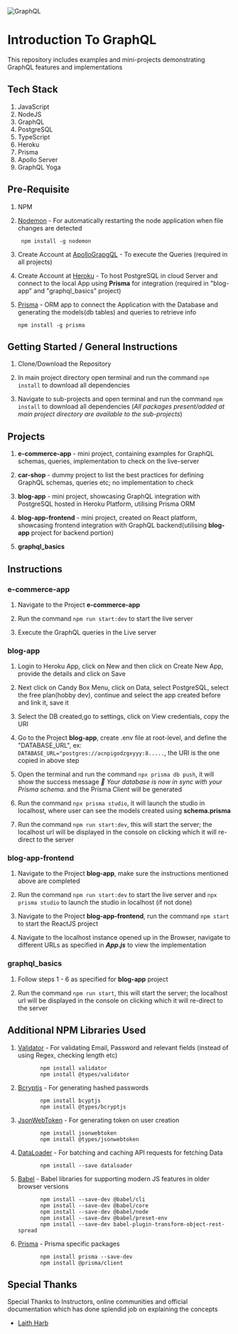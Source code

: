 <img src="https://cdn.codersociety.com/uploads/graphql-reasons.png" alt="GraphQL"/>

# Introduction To GraphQL

This repository includes examples and mini-projects demonstrating GraphQL features and implementations

## Tech Stack

1. JavaScript
2. NodeJS
3. GraphQL
4. PostgreSQL
5. TypeScript
6. Heroku
7. Prisma
8. Apollo Server
9. GraphQL Yoga

## Pre-Requisite

1.  NPM

2.  [Nodemon](https://www.npmjs.com/package/nodemon) - For automatically restarting the node application when file changes are detected

         npm install -g nodemon

3.  Create Account at [ApolloGrapgQL](https://studio.apollographql.com/login?from=%2F) - To execute the Queries (required in all projects)

4.  Create Account at [Heroku](https://dashboard.heroku.com/) - To host PostgreSQL in cloud Server and connect to the local App using **Prisma** for integration (required in "blog-app" and "graphql_basics" project)

5.  [Prisma](https://www.npmjs.com/package/prisma) - ORM app to connect the Application with the Database and generating the models(db tables) and queries to retrieve info

        npm install -g prisma

## Getting Started / General Instructions

1. Clone/Download the Repository

2. In main project directory open terminal and run the command `npm install` to download all dependencies

3. Navigate to sub-projects and open terminal and run the command `npm install` to download all dependencies (_All packages present/added at main project directory are available to the sub-projects_)

## Projects

1. **e-commerce-app** - mini project, containing examples for GraphQL schemas, queries, implementation to check on the live-server

2. **car-shop** - dummy project to list the best practices for defining GraphQL schemas, queries etc; no implementation to check

3. **blog-app** - mini project, showcasing GraphQL integration with PostgreSQL hosted in Heroku Platform, utilising Prisma ORM

4. **blog-app-frontend** - mini project, created on React platform, showcasing frontend integration with GraphQL backend(utilising **blog-app** project for backend portion)

5. **graphql_basics**

## Instructions

### e-commerce-app

1. Navigate to the Project **e-commerce-app**

2. Run the command `npm run start:dev` to start the live server

3. Execute the GraphQL queries in the Live server

### blog-app

1. Login to Heroku App, click on New and then click
   on Create New App, provide the details and click on Save

2. Next click on Candy Box Menu, click on Data, select PostgreSQL, select the free plan(hobby dev), continue and select the app created before and link it, save it

3. Select the DB created,go to settings, click on View credentials, copy the URI

4. Go to the Project **blog-app**, create .env file at root-level, and define the "DATABASE_URL", ex: `DATABASE_URL="postgres://acnpigodzgxyyy:8.....`, the URI is the one copied in above step

5. Open the terminal and run the command `npx prisma db push`, it will show the success message _🚀 Your database is now in sync with your Prisma schema._ and the Prisma Client will be generated

6. Run the command `npx prisma studio`, it will launch the studio in localhost, where user can see the models created using **schema.prisma**

7. Run the command `npm run start:dev`, this will start the server; the localhost url will be displayed in the console on clicking which it will re-direct to the server

### blog-app-frontend

1. Navigate to the Project **blog-app**, make sure the instructions mentioned above are completed

2. Run the command `npm run start:dev` to start the live server and `npx prisma studio` to launch the studio in localhost (if not done)

3. Navigate to the Project **blog-app-frontend**, run the command `npm start` to start the ReactJS project

4. Navigate to the localhost instance opened up in the Browser, navigate to different URLs as specified in **_App.js_** to view the implementation

### graphql_basics

1. Follow steps 1 - 6 as specified for **blog-app** project

2. Run the command `npm run start`, this will start the server; the localhost url will be displayed in the console on clicking which it will re-direct to the server

## Additional NPM Libraries Used

1.  [Validator](https://www.npmjs.com/package/validator) - For validating Email, Password and relevant fields (instead of using Regex, checking length etc)

               npm install validator
               npm install @types/validator

2.  [Bcryptjs](https://www.npmjs.com/package/bcryptjs) - For generating hashed passwords

               npm install bcyptjs
               npm install @types/bcryptjs

3.  [JsonWebToken](https://www.npmjs.com/package/jsonwebtoken) - For generating token on user creation

               npm install jsonwebtoken
               npm install @types/jsonwebtoken

4.  [DataLoader](https://www.npmjs.com/package/dataloader) - For batching and caching API requests for fetching Data

               npm install --save dataloader

5.  [Babel](https://babeljs.io/) - Babel libraries for supporting modern JS features in older browser versions

               npm install --save-dev @babel/cli
               npm install --save-dev @babel/core
               npm install --save-dev @babel/node
               npm install --save-dev @babel/preset-env
               npm install --save-dev babel-plugin-transform-object-rest-spread

6.  [Prisma](https://www.prisma.io/) - Prisma specific packages

               npm install prisma --save-dev
               npm install @prisma/client

## Special Thanks

Special Thanks to Instructors, online communities and official documentation which has done splendid job on explaining the concepts

- [Laith Harb](https://www.udemy.com/course/modern-graphql-complete-guide/)
